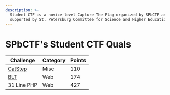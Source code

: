 ```yaml
---
description: >-
  Student CTF is a novice-level Capture The Flag organized by SPbCTF and
  supported by St. Petersburg Committee for Science and Higher Education.
---
```


# SPbCTF's Student CTF Quals

| Challenge             | Category | Points |
| --------------------- | -------- | ------ |
| [CatStep](catstep.md) | Misc     | 110    |
| [BLT](blt.md)         | Web      | 174    |
| 31 Line PHP           | Web      | 427    |
